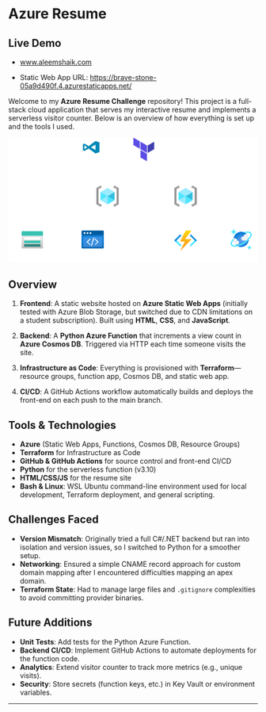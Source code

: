 # Azure Resume

## Live Demo

- www.aleemshaik.com

- Static Web App URL: https://brave-stone-05a9d490f.4.azurestaticapps.net/

Welcome to my **Azure Resume Challenge** repository! This project is a full-stack cloud application that serves my interactive resume and implements a serverless visitor counter. Below is an overview of how everything is set up and the tools I used.

![Azure Architecture](images/AzureResume.drawio.png)


## Overview

1. **Frontend**: A static website hosted on **Azure Static Web Apps** (initially tested with Azure Blob Storage, but switched due to CDN limitations on a student subscription). Built using **HTML**, **CSS**, and **JavaScript**.

2. **Backend**: A **Python Azure Function** that increments a view count in **Azure Cosmos DB**. Triggered via HTTP each time someone visits the site.

3. **Infrastructure as Code**: Everything is provisioned with **Terraform**—resource groups, function app, Cosmos DB, and static web app.

4. **CI/CD**: A GitHub Actions workflow automatically builds and deploys the front-end on each push to the main branch.



## Tools & Technologies

- **Azure** (Static Web Apps, Functions, Cosmos DB, Resource Groups)  
- **Terraform** for Infrastructure as Code  
- **GitHub & GitHub Actions** for source control and front-end CI/CD  
- **Python** for the serverless function (v3.10)  
- **HTML/CSS/JS** for the resume site
- **Bash & Linux**: WSL Ubuntu command-line environment used for local development, Terraform deployment, and general scripting.




## Challenges Faced

- **Version Mismatch**: Originally tried a full C#/.NET backend but ran into isolation and version issues, so I switched to Python for a smoother setup.  
- **Networking**: Ensured a simple CNAME record approach for custom domain mapping after I encountered difficulties mapping an apex domain.
- **Terraform State**: Had to manage large files and `.gitignore` complexities to avoid committing provider binaries.



## Future Additions

- **Unit Tests**: Add tests for the Python Azure Function.  
- **Backend CI/CD**: Implement GitHub Actions to automate deployments for the function code.  
- **Analytics**: Extend visitor counter to track more metrics (e.g., unique visits).  
- **Security**: Store secrets (function keys, etc.) in Key Vault or environment variables.

---